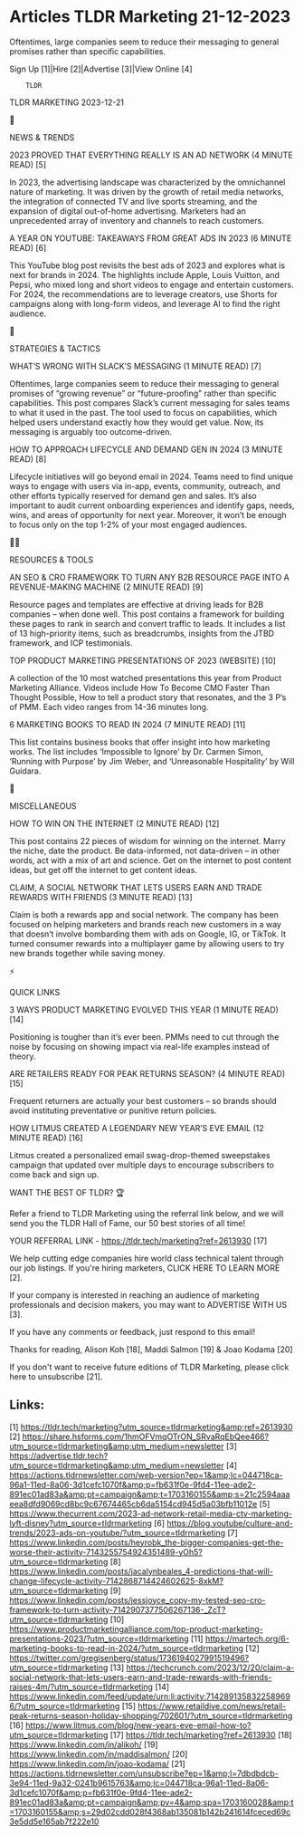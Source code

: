 # Articles TLDR Marketing 21-12-2023

Oftentimes, large companies seem to reduce their messaging to general
promises rather than specific capabilities.  

Sign Up [1]|Hire [2]|Advertise [3]|View Online [4] 

		TLDR 

TLDR MARKETING 2023-12-21

📱 

NEWS & TRENDS

2023 PROVED THAT EVERYTHING REALLY IS AN AD NETWORK (4 MINUTE READ)
[5] 

In 2023, the advertising landscape was characterized by the
omnichannel nature of marketing. It was driven by the growth of retail
media networks, the integration of connected TV and live sports
streaming, and the expansion of digital out-of-home advertising.
Marketers had an unprecedented array of inventory and channels to
reach customers.   

 A YEAR ON YOUTUBE: TAKEAWAYS FROM GREAT ADS IN 2023 (6 MINUTE READ)
[6] 

 This YouTube blog post revisits the best ads of 2023 and explores
what is next for brands in 2024. The highlights include Apple, Louis
Vuitton, and Pepsi, who mixed long and short videos to engage and
entertain customers. For 2024, the recommendations are to leverage
creators, use Shorts for campaigns along with long-form videos, and
leverage AI to find the right audience. 

🚀 

STRATEGIES & TACTICS

 WHAT’S WRONG WITH SLACK’S MESSAGING (1 MINUTE READ) [7] 

 Oftentimes, large companies seem to reduce their messaging to general
promises of “growing revenue” or “future-proofing” rather than
specific capabilities. This post compares Slack’s current messaging
for sales teams to what it used in the past. The tool used to focus on
capabilities, which helped users understand exactly how they would get
value. Now, its messaging is arguably too outcome-driven. 

 HOW TO APPROACH LIFECYCLE AND DEMAND GEN IN 2024 (3 MINUTE READ) [8] 

 Lifecycle initiatives will go beyond email in 2024. Teams need to
find unique ways to engage with users via in-app, events, community,
outreach, and other efforts typically reserved for demand gen and
sales. It’s also important to audit current onboarding experiences
and identify gaps, needs, wins, and areas of opportunity for next
year. Moreover, it won’t be enough to focus only on the top 1-2% of
your most engaged audiences. 

🧑‍💻 

RESOURCES & TOOLS

 AN SEO & CRO FRAMEWORK TO TURN ANY B2B RESOURCE PAGE INTO A
REVENUE-MAKING MACHINE (2 MINUTE READ) [9] 

 Resource pages and templates are effective at driving leads for B2B
companies – when done well. This post contains a framework for
building these pages to rank in search and convert traffic to leads.
It includes a list of 13 high-priority items, such as breadcrumbs,
insights from the JTBD framework, and ICP testimonials. 

 TOP PRODUCT MARKETING PRESENTATIONS OF 2023 (WEBSITE) [10] 

 A collection of the 10 most watched presentations this year from
Product Marketing Alliance. Videos include How To Become CMO Faster
Than Thought Possible, How to tell a product story that resonates, and
the 3 P’s of PMM. Each video ranges from 14-36 minutes long. 

 6 MARKETING BOOKS TO READ IN 2024 (7 MINUTE READ) [11] 

 This list contains business books that offer insight into how
marketing works. The list includes ‘Impossible to Ignore’ by Dr.
Carmen Simon, ‘Running with Purpose’ by Jim Weber, and
‘Unreasonable Hospitality’ by Will Guidara. 

🎁 

MISCELLANEOUS

 HOW TO WIN ON THE INTERNET (2 MINUTE READ) [12] 

 This post contains 22 pieces of wisdom for winning on the internet.
Marry the niche, date the product. Be data-informed, not data-driven
– in other words, act with a mix of art and science. Get on the
internet to post content ideas, but get off the internet to get
content ideas. 

 CLAIM, A SOCIAL NETWORK THAT LETS USERS EARN AND TRADE REWARDS WITH
FRIENDS (3 MINUTE READ) [13] 

 Claim is both a rewards app and social network. The company has been
focused on helping marketers and brands reach new customers in a way
that doesn’t involve bombarding them with ads on Google, IG, or
TikTok. It turned consumer rewards into a multiplayer game by allowing
users to try new brands together while saving money. 

⚡ 

QUICK LINKS

 3 WAYS PRODUCT MARKETING EVOLVED THIS YEAR (1 MINUTE READ) [14] 

 Positioning is tougher than it’s ever been. PMMs need to cut
through the noise by focusing on showing impact via real-life examples
instead of theory. 

 ARE RETAILERS READY FOR PEAK RETURNS SEASON? (4 MINUTE READ) [15] 

 Frequent returners are actually your best customers – so brands
should avoid instituting preventative or punitive return policies. 

 HOW LITMUS CREATED A LEGENDARY NEW YEAR’S EVE EMAIL (12 MINUTE
READ) [16] 

 Litmus created a personalized email swag-drop-themed sweepstakes
campaign that updated over multiple days to encourage subscribers to
come back and sign up. 

WANT THE BEST OF TLDR? 🏆

Refer a friend to TLDR Marketing using the referral link below, and we
will send you the TLDR Hall of Fame, our 50 best stories of all time!

YOUR REFERRAL LINK - https://tldr.tech/marketing?ref=2613930 [17]

 We help cutting edge companies hire world class technical talent
through our job listings. If you're hiring marketers, CLICK HERE TO
LEARN MORE [2]. 

If your company is interested in reaching an audience of marketing
professionals and decision makers, you may want to ADVERTISE WITH US
[3]. 

If you have any comments or feedback, just respond to this email! 

Thanks for reading, 
Alison Koh [18], Maddi Salmon [19] & Joao Kodama [20] 

If you don't want to receive future editions of TLDR Marketing,
please click here to unsubscribe [21]. 

 

Links:
------
[1] https://tldr.tech/marketing?utm_source=tldrmarketing&amp;ref=2613930
[2] https://share.hsforms.com/1hmOFVmqOTrON_SRvaRqEbQee466?utm_source=tldrmarketing&amp;utm_medium=newsletter
[3] https://advertise.tldr.tech?utm_source=tldrmarketing&amp;utm_medium=newsletter
[4] https://actions.tldrnewsletter.com/web-version?ep=1&amp;lc=044718ca-96a1-11ed-8a06-3d1cefc1070f&amp;p=fb631f0e-9fd4-11ee-ade2-891ec01ad83a&amp;pt=campaign&amp;t=1703160155&amp;s=21c2594aaaeea8dfd9069cd8bc9c67674465cb6da5154cd945d5a03bfb11012e
[5] https://www.thecurrent.com/2023-ad-network-retail-media-ctv-marketing-lyft-disney?utm_source=tldrmarketing
[6] https://blog.youtube/culture-and-trends/2023-ads-on-youtube/?utm_source=tldrmarketing
[7] https://www.linkedin.com/posts/heyrobk_the-bigger-companies-get-the-worse-their-activity-7143255754924351489-yOh5?utm_source=tldrmarketing
[8] https://www.linkedin.com/posts/jacalynbeales_4-predictions-that-will-change-lifecycle-activity-7142868714424602625-8xkM?utm_source=tldrmarketing
[9] https://www.linkedin.com/posts/jessjoyce_copy-my-tested-seo-cro-framework-to-turn-activity-7142907377506267136-_ZcT?utm_source=tldrmarketing
[10] https://www.productmarketingalliance.com/top-product-marketing-presentations-2023/?utm_source=tldrmarketing
[11] https://martech.org/6-marketing-books-to-read-in-2024/?utm_source=tldrmarketing
[12] https://twitter.com/gregisenberg/status/1736194027991519496?utm_source=tldrmarketing
[13] https://techcrunch.com/2023/12/20/claim-a-social-network-that-lets-users-earn-and-trade-rewards-with-friends-raises-4m/?utm_source=tldrmarketing
[14] https://www.linkedin.com/feed/update/urn:li:activity:7142891358322589696/?utm_source=tldrmarketing
[15] https://www.retaildive.com/news/retail-peak-returns-season-holiday-shopping/702601/?utm_source=tldrmarketing
[16] https://www.litmus.com/blog/new-years-eve-email-how-to?utm_source=tldrmarketing
[17] https://tldr.tech/marketing?ref=2613930
[18] https://www.linkedin.com/in/alikoh/
[19] https://www.linkedin.com/in/maddisalmon/
[20] https://www.linkedin.com/in/joao-kodama/
[21] https://actions.tldrnewsletter.com/unsubscribe?ep=1&amp;l=7dbdbdcb-3e94-11ed-9a32-0241b9615763&amp;lc=044718ca-96a1-11ed-8a06-3d1cefc1070f&amp;p=fb631f0e-9fd4-11ee-ade2-891ec01ad83a&amp;pt=campaign&amp;pv=4&amp;spa=1703160028&amp;t=1703160155&amp;s=29d02cdd028f4368ab135081b142b241614fceced69c3e5dd5e165ab7f222e10